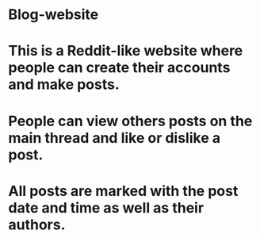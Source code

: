 # Blog-website

# This is a Reddit-like website where people can create their accounts and make posts.
# People can view others posts on the main thread and like or dislike a post.
# All posts are marked with the post date and time as well as their authors.
